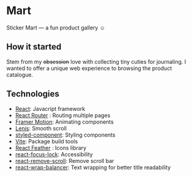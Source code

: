 # Mart

Sticker Mart — a fun product gallery ☺︎

## How it started

Stem from my ~~obsession~~ love with collecting tiny cuties for journaling. I wanted to offer a unique web experience to browsing the product catalogue.

## Technologies

-   [React](https://react.dev/): Javacript framework
-   [React Router](https://reactrouter.com/) : Routing multiple pages
-   [Framer Motion](https://motion.dev/): Animating components
-   [Lenis](https://github.com/darkroomengineering/lenis): Smooth scroll
-   [styled-component](https://styled-components.com/): Styling components
-   [Vite](https://vite.dev/): Package build tools
-   [React Feather](https://github.com/feathericons/react-feather) : Icons library
-   [react-focus-lock](https://github.com/theKashey/react-focus-lock): Accessibility
-   [react-remove-scroll](https://github.com/theKashey/react-remove-scroll): Remove scroll bar
-   [react-wrap-balancer](https://github.com/shuding/react-wrap-balancer): Text wrapping for better title readability
